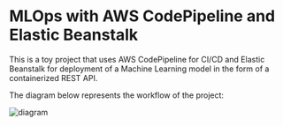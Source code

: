 # MLOps with AWS CodePipeline and Elastic Beanstalk

This is a toy project that uses AWS CodePipeline for CI/CD and Elastic Beanstalk for deployment of a Machine Learning model in the form of a containerized REST API.

The diagram below represents the workflow of the project:

![diagram](https://user-images.githubusercontent.com/30961631/142798306-35f721c3-58bb-4047-a9f8-8f4c4b28f07a.png)
